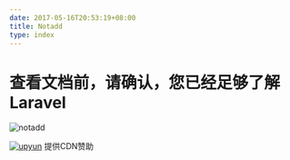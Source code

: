 ```yaml
---
date: 2017-05-16T20:53:19+08:00
title: Notadd
type: index
---
```


# 查看文档前，请确认，您已经足够了解Laravel

![notadd](https://www.notadd.com/src/notadd_logo.svg)

[![upyun](https://www.notadd.com/src/upyun.svg "又拍云")](https://console.upyun.com/register/?invite=r17EYO3BW) 提供CDN赞助